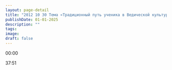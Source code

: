 ```yaml
---
layout: page-detail
title: "2012 10 30 Тема «Традиционный путь ученика в Ведической культуре садху»"
publishDate: 01-01-2025
description: ""
tags:
image:
draft: false
---
```


00:00 

37:51 

  
